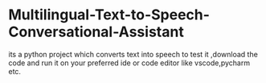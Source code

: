 # Multilingual-Text-to-Speech-Conversational-Assistant
its a python project which converts text into speech
to  test it ,download the code and run it on your preferred ide or code editor like vscode,pycharm etc.
